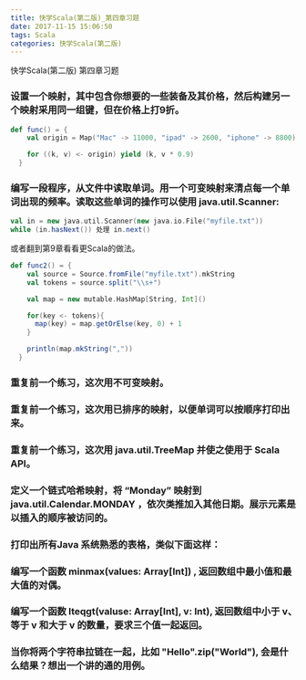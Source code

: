 ```yaml
---
title: 快学Scala(第二版)_第四章习题
date: 2017-11-15 15:06:50
tags: Scala
categories: 快学Scala(第二版)
---
```


快学Scala(第二版) 第四章习题
<!-- more -->

### 设置一个映射，其中包含你想要的一些装备及其价格，然后构建另一个映射采用同一组键，但在价格上打9折。
```scala
def func() = {
    val origin = Map("Mac" -> 11000, "ipad" -> 2600, "iphone" -> 8800)

    for ((k, v) <- origin) yield (k, v * 0.9)
  }
```

### 编写一段程序，从文件中读取单词。用一个可变映射来清点每一个单词出现的频率。读取这些单词的操作可以使用 java.util.Scanner:
```scala
val in = new java.util.Scanner(new java.io.File("myfile.txt"))
while (in.hasNext()) 处理 in.next()
```
或者翻到第9章看看更Scala的做法。
```scala
def func2() = {
    val source = Source.fromFile("myfile.txt").mkString
    val tokens = source.split("\\s+")

    val map = new mutable.HashMap[String, Int]()

    for(key <- tokens){
      map(key) = map.getOrElse(key, 0) + 1
    }

    println(map.mkString(","))
  }
```

### 重复前一个练习，这次用不可变映射。


### 重复前一个练习，这次用已排序的映射，以便单词可以按顺序打印出来。


### 重复前一个练习，这次用 java.util.TreeMap 并使之使用于 Scala API。


### 定义一个链式哈希映射，将 “Monday” 映射到 java.util.Calendar.MONDAY ，依次类推加入其他日期。展示元素是以插入的顺序被访问的。



### 打印出所有Java 系统熟悉的表格，类似下面这样：



### 编写一个函数 minmax(values: Array[Int]) , 返回数组中最小值和最大值的对偶。



### 编写一个函数 lteqgt(valuse: Array[Int], v: Int), 返回数组中小于 v、等于 v 和大于 v 的数量，要求三个值一起返回。



### 当你将两个字符串拉链在一起，比如 "Hello".zip("World"), 会是什么结果？想出一个讲的通的用例。
